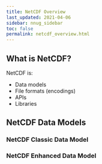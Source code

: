```yaml
---
title: NetCDF Overview
last_updated: 2021-04-06
sidebar: nnug_sidebar
toc: false
permalink: netcdf_overview.html
---
```


##  What is NetCDF?

NetCDF is:
* Data models
* File formats (encodings)
* APIs
* Libraries

## NetCDF Data Models

### NetCDF Classic Data Model

### NetCDF Enhanced Data Model